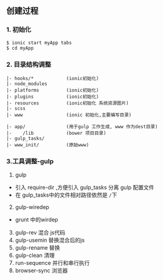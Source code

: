 ## 创建过程

### 1. 初始化

```
$ ionic start myApp tabs
$ cd myApp
```

### 2. 目录结构调整

```
|- hooks/*            (ionic初始化)
|- node_modules
|- platforms          (ionic初始化)
|- plugins            (ionic初始化)
|- resources          (ionic初始化 系统资源图片)
|- scss 
|- www                (ionic 初始化,主要编写目录)

|- app/               (用于gulp 工作生成, www 作为dest目录)
|-    /lib            (bower 项目目录)
|- gulp_tasks/
|- www_init/          (原始www)
```


### 3.工具调整-gulp

1. gulp 
  * 引入 require-dir ,方便引入 gulp_tasks 分离 gulp 配置文件
  * 在 gulp_tasks中的文件相对路径依然是 `/`下
2. gulp-wiredep
  * grunt 中的wirdep
3. gulp-rev 混合 js代码
4. gulp-usemin 替换混合后的js
5. gulp-rename 替换
6. gulp-clean 清理
7. run-sequence 并行和串行执行
8. browser-sync 浏览器